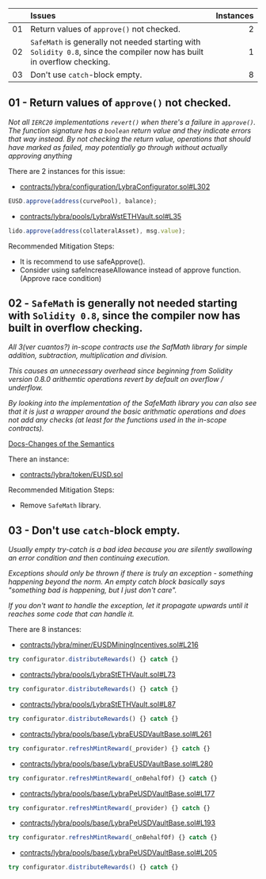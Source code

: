 |     | Issues                                                                                                                  | Instances |
| :-- | :---------------------------------------------------------------------------------------------------------------------- | --------: |
| 01  | Return values of `approve()` not checked.                                                                               |         2 |
| 02  | `SafeMath` is generally not needed starting with `Solidity 0.8`, since the compiler now has built in overflow checking. |         1 |
| 03  | Don't use `catch`-block empty.                                                                                          |         8 |

## 01 - Return values of `approve()` not checked.

_Not all `IERC20` implementations `revert()` when there's a failure in `approve()`. The function signature has a `boolean` return value and they indicate errors that way instead. By not checking the return value, operations that should have marked as failed, may potentially go through without actually approving anything_

There are 2 instances for this issue:

-   [contracts/lybra/configuration/LybraConfigurator.sol#L302](https://github.com/code-423n4/2023-06-lybra/blob/main/contracts/lybra/configuration/LybraConfigurator.sol#L302)

```ts
EUSD.approve(address(curvePool), balance);
```

-   [contracts/lybra/pools/LybraWstETHVault.sol#L35](https://github.com/code-423n4/2023-06-lybra/blob/main/contracts/lybra/pools/LybraWstETHVault.sol#L35)

```ts
lido.approve(address(collateralAsset), msg.value);
```

Recommended Mitigation Steps:

-   It is recommend to use safeApprove().
-   Consider using safeIncreaseAllowance instead of approve function. (Approve race condition)

## 02 - `SafeMath` is generally not needed starting with `Solidity 0.8`, since the compiler now has built in overflow checking.

_All 3(ver cuantos?) in-scope contracts use the SafMath library for simple addition, subtraction, multiplication and division._

_This causes an unnecessary overhead since beginning from Solidity version 0.8.0 arithemtic operations revert by default on overflow / underflow._

_By looking into the implementation of the SafeMath library you can also see that it is just a wrapper around the basic arithmatic operations and does not add any checks (at least for the functions used in the in-scope contracts)._

[Docs-Changes of the Semantics](https://docs.soliditylang.org/en/v0.8.9/080-breaking-changes.html#silent-changes-of-the-semantics)

There an instance:

-   [contracts/lybra/token/EUSD.sol](https://github.com/code-423n4/2023-06-lybra/blob/main/contracts/lybra/token/EUSD.sol)

Recommended Mitigation Steps:

-   Remove `SafeMath` library.

## 03 - Don't use `catch`-block empty.

_Usually empty try-catch is a bad idea because you are silently swallowing an error condition and then continuing execution._

_Exceptions should only be thrown if there is truly an exception - something happening beyond the norm. An empty catch block basically says "something bad is happening, but I just don't care"._

_If you don't want to handle the exception, let it propagate upwards until it reaches some code that can handle it._

There are 8 instances:

-   [contracts/lybra/miner/EUSDMiningIncentives.sol#L216](https://github.com/code-423n4/2023-06-lybra/blob/main/contracts/lybra/miner/EUSDMiningIncentives.sol#L216)

```ts
try configurator.distributeRewards() {} catch {}
```

-   [contracts/lybra/pools/LybraStETHVault.sol#L73](https://github.com/code-423n4/2023-06-lybra/blob/main/contracts/lybra/pools/LybraStETHVault.sol#L73)

```ts
try configurator.distributeRewards() {} catch {}
```

-   [contracts/lybra/pools/LybraStETHVault.sol#L87](https://github.com/code-423n4/2023-06-lybra/blob/main/contracts/lybra/pools/LybraStETHVault.sol#L87)

```ts
try configurator.distributeRewards() {} catch {}
```

-   [contracts/lybra/pools/base/LybraEUSDVaultBase.sol#L261](https://github.com/code-423n4/2023-06-lybra/blob/main/contracts/lybra/pools/base/LybraEUSDVaultBase.sol#L261)

```ts
try configurator.refreshMintReward(_provider) {} catch {}
```

-   [contracts/lybra/pools/base/LybraEUSDVaultBase.sol#L280](https://github.com/code-423n4/2023-06-lybra/blob/main/contracts/lybra/pools/base/LybraEUSDVaultBase.sol#L280)

```ts
try configurator.refreshMintReward(_onBehalfOf) {} catch {}
```

-   [contracts/lybra/pools/base/LybraPeUSDVaultBase.sol#L177](https://github.com/code-423n4/2023-06-lybra/blob/main/contracts/lybra/pools/base/LybraPeUSDVaultBase.sol#L177)

```ts
try configurator.refreshMintReward(_provider) {} catch {}
```

-   [contracts/lybra/pools/base/LybraPeUSDVaultBase.sol#L193](https://github.com/code-423n4/2023-06-lybra/blob/main/contracts/lybra/pools/base/LybraPeUSDVaultBase.sol#L193)

```ts
try configurator.refreshMintReward(_onBehalfOf) {} catch {}
```

-   [contracts/lybra/pools/base/LybraPeUSDVaultBase.sol#L205](https://github.com/code-423n4/2023-06-lybra/blob/main/contracts/lybra/pools/base/LybraPeUSDVaultBase.sol#L205)

```ts
try configurator.distributeRewards() {} catch {}
```
